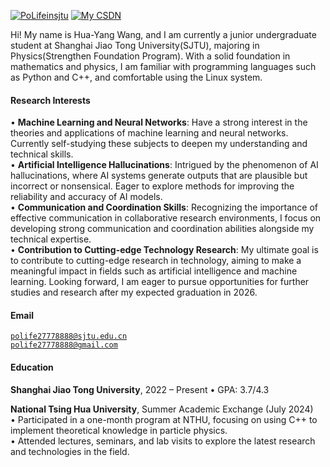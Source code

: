 [![PoLifeinsjtu](https://img.shields.io/badge/Huayang_Wang-github-blue?logo=github)](https://github.com/PoLifeinsjtu)
[![My CSDN](https://img.shields.io/badge/CSDN-Huayang_Wang-blue?logo=CSDN)](https://blog.csdn.net/Polife27778888)

Hi! My name is Hua-Yang Wang, and I am currently a junior undergraduate student at Shanghai Jiao Tong University(SJTU), majoring in Physics(Strengthen Foundation Program). With a solid foundation in mathematics and physics, I am familiar with programming languages such as Python and C++, and comfortable using the Linux system.


#### Research Interests       
• **Machine Learning and Neural Networks**: Have a strong interest in the theories and applications of machine learning and neural networks. Currently self-studying these subjects to deepen my understanding and technical skills.          
• **Artificial Intelligence Hallucinations**: Intrigued by the phenomenon of AI hallucinations, where AI systems generate outputs that are plausible but incorrect or nonsensical. Eager to explore methods for improving the reliability and accuracy of AI models.        
• **Communication and Coordination Skills**: Recognizing the importance of effective communication in collaborative research environments, I focus on developing strong communication and coordination abilities alongside my technical expertise.          
• **Contribution to Cutting-edge Technology Research**: My ultimate goal is to contribute to cutting-edge research in technology, aiming to make a meaningful impact in fields such as artificial intelligence and machine learning. Looking forward, I am eager to pursue opportunities for further studies and research after my expected graduation in 2026.

#### Email  
<code>polife27778888@sjtu.edu.cn</code>  
<code>polife27778888@gmail.com</code>

#### Education  
**Shanghai Jiao Tong University**, 2022 – Present
• GPA: 3.7/4.3  

**National Tsing Hua University**, Summer Academic Exchange (July 2024)         
• Participated in a one-month program at NTHU, focusing on using C++ to implement theoretical knowledge in particle physics.           
• Attended lectures, seminars, and lab visits to explore the latest research and technologies in the field.
 

